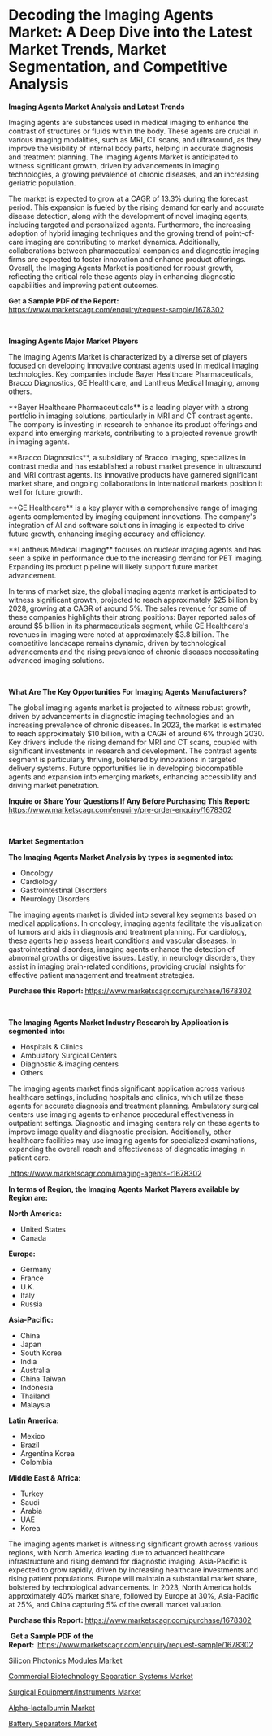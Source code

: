 <p><h1>Decoding the Imaging Agents Market: A Deep Dive into the Latest Market Trends, Market Segmentation, and Competitive Analysis</h1></p><p><strong>Imaging Agents Market Analysis and Latest Trends</strong></p>
<p><p>Imaging agents are substances used in medical imaging to enhance the contrast of structures or fluids within the body. These agents are crucial in various imaging modalities, such as MRI, CT scans, and ultrasound, as they improve the visibility of internal body parts, helping in accurate diagnosis and treatment planning. The Imaging Agents Market is anticipated to witness significant growth, driven by advancements in imaging technologies, a growing prevalence of chronic diseases, and an increasing geriatric population.</p><p>The market is expected to grow at a CAGR of 13.3% during the forecast period. This expansion is fueled by the rising demand for early and accurate disease detection, along with the development of novel imaging agents, including targeted and personalized agents. Furthermore, the increasing adoption of hybrid imaging techniques and the growing trend of point-of-care imaging are contributing to market dynamics. Additionally, collaborations between pharmaceutical companies and diagnostic imaging firms are expected to foster innovation and enhance product offerings. Overall, the Imaging Agents Market is positioned for robust growth, reflecting the critical role these agents play in enhancing diagnostic capabilities and improving patient outcomes.</p></p>
<p><strong>Get a Sample PDF of the Report:&nbsp;</strong> <a href="https://www.marketscagr.com/enquiry/request-sample/1678302?utm_campaign=1615&utm_medium=2&utm_source=Github&utm_content=ia&utm_term=14102024&utm_id=imaging-agents">https://www.marketscagr.com/enquiry/request-sample/1678302</a></p>
<p>&nbsp;</p>
<p><strong>Imaging Agents Major Market Players</strong></p>
<p><p>The Imaging Agents Market is characterized by a diverse set of players focused on developing innovative contrast agents used in medical imaging technologies. Key companies include Bayer Healthcare Pharmaceuticals, Bracco Diagnostics, GE Healthcare, and Lantheus Medical Imaging, among others.</p><p>**Bayer Healthcare Pharmaceuticals** is a leading player with a strong portfolio in imaging solutions, particularly in MRI and CT contrast agents. The company is investing in research to enhance its product offerings and expand into emerging markets, contributing to a projected revenue growth in imaging agents.</p><p>**Bracco Diagnostics**, a subsidiary of Bracco Imaging, specializes in contrast media and has established a robust market presence in ultrasound and MRI contrast agents. Its innovative products have garnered significant market share, and ongoing collaborations in international markets position it well for future growth.</p><p>**GE Healthcare** is a key player with a comprehensive range of imaging agents complemented by imaging equipment innovations. The company's integration of AI and software solutions in imaging is expected to drive future growth, enhancing imaging accuracy and efficiency.</p><p>**Lantheus Medical Imaging** focuses on nuclear imaging agents and has seen a spike in performance due to the increasing demand for PET imaging. Expanding its product pipeline will likely support future market advancement.</p><p>In terms of market size, the global imaging agents market is anticipated to witness significant growth, projected to reach approximately $25 billion by 2028, growing at a CAGR of around 5%. The sales revenue for some of these companies highlights their strong positions: Bayer reported sales of around $5 billion in its pharmaceuticals segment, while GE Healthcare's revenues in imaging were noted at approximately $3.8 billion. The competitive landscape remains dynamic, driven by technological advancements and the rising prevalence of chronic diseases necessitating advanced imaging solutions.</p></p>
<p>&nbsp;</p>
<p><strong>What Are The Key Opportunities For Imaging Agents Manufacturers?</strong></p>
<p><p>The global imaging agents market is projected to witness robust growth, driven by advancements in diagnostic imaging technologies and an increasing prevalence of chronic diseases. In 2023, the market is estimated to reach approximately $10 billion, with a CAGR of around 6% through 2030. Key drivers include the rising demand for MRI and CT scans, coupled with significant investments in research and development. The contrast agents segment is particularly thriving, bolstered by innovations in targeted delivery systems. Future opportunities lie in developing biocompatible agents and expansion into emerging markets, enhancing accessibility and driving market penetration.</p></p>
<p><strong>Inquire or Share Your Questions If Any Before Purchasing This Report:</strong> <a href="https://www.marketscagr.com/enquiry/pre-order-enquiry/1678302?utm_campaign=1615&utm_medium=2&utm_source=Github&utm_content=ia&utm_term=14102024&utm_id=imaging-agents">https://www.marketscagr.com/enquiry/pre-order-enquiry/1678302</a></p>
<p>&nbsp;</p>
<p><strong>Market Segmentation</strong></p>
<p><strong>The Imaging Agents Market Analysis by types is segmented into:</strong></p>
<p><ul><li>Oncology</li><li>Cardiology</li><li>Gastrointestinal Disorders</li><li>Neurology Disorders</li></ul></p>
<p><p>The imaging agents market is divided into several key segments based on medical applications. In oncology, imaging agents facilitate the visualization of tumors and aids in diagnosis and treatment planning. For cardiology, these agents help assess heart conditions and vascular diseases. In gastrointestinal disorders, imaging agents enhance the detection of abnormal growths or digestive issues. Lastly, in neurology disorders, they assist in imaging brain-related conditions, providing crucial insights for effective patient management and treatment strategies.</p></p>
<p><strong>Purchase this Report:&nbsp;</strong><a href="https://www.marketscagr.com/purchase/1678302?utm_campaign=1615&utm_medium=2&utm_source=Github&utm_content=ia&utm_term=14102024&utm_id=imaging-agents">https://www.marketscagr.com/purchase/1678302</a></p>
<p>&nbsp;</p>
<p><strong>The Imaging Agents Market Industry Research by Application is segmented into:</strong></p>
<p><ul><li>Hospitals & Clinics</li><li>Ambulatory Surgical Centers</li><li>Diagnostic & imaging centers</li><li>Others</li></ul></p>
<p><p>The imaging agents market finds significant application across various healthcare settings, including hospitals and clinics, which utilize these agents for accurate diagnosis and treatment planning. Ambulatory surgical centers use imaging agents to enhance procedural effectiveness in outpatient settings. Diagnostic and imaging centers rely on these agents to improve image quality and diagnostic precision. Additionally, other healthcare facilities may use imaging agents for specialized examinations, expanding the overall reach and effectiveness of diagnostic imaging in patient care.</p></p>
<p><a href="https://www.marketscagr.com/imaging-agents-r1678302?utm_campaign=1615&utm_medium=2&utm_source=Github&utm_content=ia&utm_term=14102024&utm_id=imaging-agents">&nbsp;https://www.marketscagr.com/imaging-agents-r1678302</a></p>
<p><strong>In terms of Region, the Imaging Agents Market Players available by Region are:</strong></p>
<p>
    <p> <strong> North America: </strong>
        <ul>
            <li>United States</li>
            <li>Canada</li>
        </ul>
        </p> 
    <p> <strong> Europe: </strong>
        <ul>
            <li>Germany</li>
            <li>France</li>
            <li>U.K.</li>
            <li>Italy</li>
            <li>Russia</li>
        </ul>
        </p> 
    <p> <strong> Asia-Pacific: </strong>
        <ul>
            <li>China</li>
            <li>Japan</li>
            <li>South Korea</li>
            <li>India</li>
            <li>Australia</li>
            <li>China Taiwan</li>
            <li>Indonesia</li>
            <li>Thailand</li>
            <li>Malaysia</li>
        </ul>
        </p> 
    <p> <strong> Latin America: </strong>
        <ul>
            <li>Mexico</li>
            <li>Brazil</li>
            <li>Argentina Korea</li>
            <li>Colombia</li>
        </ul>
        </p> 
    <p> <strong> Middle East & Africa: </strong>
        <ul>
            <li>Turkey</li>
            <li>Saudi</li>
            <li>Arabia</li>
            <li>UAE</li>
            <li>Korea</li>
        </ul>
    </p>
    </p>
<p><p>The imaging agents market is witnessing significant growth across various regions, with North America leading due to advanced healthcare infrastructure and rising demand for diagnostic imaging. Asia-Pacific is expected to grow rapidly, driven by increasing healthcare investments and rising patient populations. Europe will maintain a substantial market share, bolstered by technological advancements. In 2023, North America holds approximately 40% market share, followed by Europe at 30%, Asia-Pacific at 25%, and China capturing 5% of the overall market valuation.</p></p>
<p><strong>Purchase this Report: </strong><a href="https://www.marketscagr.com/purchase/1678302?utm_campaign=1615&utm_medium=2&utm_source=Github&utm_content=ia&utm_term=14102024&utm_id=imaging-agents">https://www.marketscagr.com/purchase/1678302</a></p>
<p>&nbsp;<strong>Get a Sample PDF of the Report:&nbsp;&nbsp;</strong><a href="https://www.marketscagr.com/enquiry/request-sample/1678302?utm_campaign=1615&utm_medium=2&utm_source=Github&utm_content=ia&utm_term=14102024&utm_id=imaging-agents">https://www.marketscagr.com/enquiry/request-sample/1678302</a></p>
<p><strong></strong></p>
<p><p><a href="https://www.linkedin.com/pulse/future-innovation-global-silicon-photonics-modules-market-growth-idnuc?utm_campaign=1615&utm_medium=2&utm_source=Github&utm_content=ia&utm_term=14102024&utm_id=imaging-agents">Silicon Photonics Modules Market</a></p><p><a href="https://www.linkedin.com/pulse/strategic-roadmap-success-global-commercial-biotechnology-a3iye?utm_campaign=1615&utm_medium=2&utm_source=Github&utm_content=ia&utm_term=14102024&utm_id=imaging-agents">Commercial Biotechnology Separation Systems Market</a></p><p><a href="https://www.linkedin.com/pulse/global-surgical-equipmentinstruments-industry-analysis-share-lk29e?utm_campaign=1615&utm_medium=2&utm_source=Github&utm_content=ia&utm_term=14102024&utm_id=imaging-agents">Surgical Equipment/Instruments Market</a></p><p><a href="https://www.linkedin.com/pulse/global-alpha-lactalbumin-market-trends-innovations-forward-looking-pjqle?utm_campaign=1615&utm_medium=2&utm_source=Github&utm_content=ia&utm_term=14102024&utm_id=imaging-agents">Alpha-lactalbumin Market</a></p><p><a href="https://www.linkedin.com/pulse/battery-separators-market-penetration-strategies-untapped-ff1pc?utm_campaign=1615&utm_medium=2&utm_source=Github&utm_content=ia&utm_term=14102024&utm_id=imaging-agents">Battery Separators Market</a></p></p>